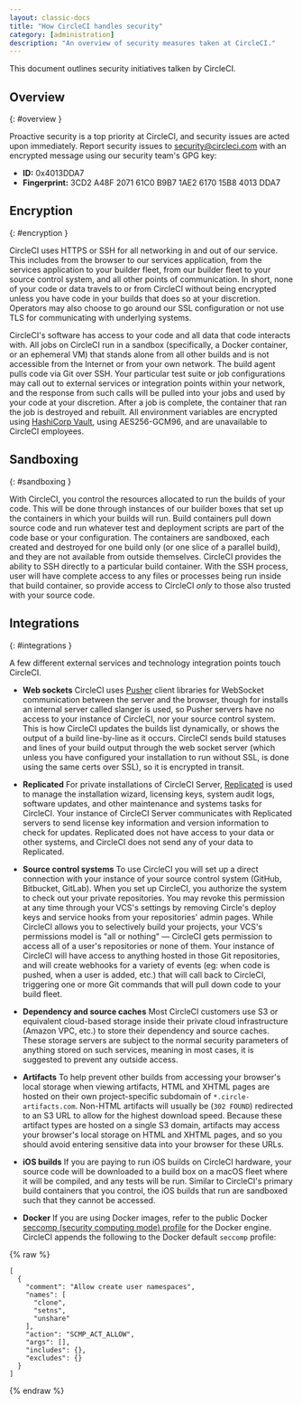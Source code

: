 ```yaml
---
layout: classic-docs
title: "How CircleCI handles security"
category: [administration]
description: "An overview of security measures taken at CircleCI."
---
```


This document outlines security initiatives talken by CircleCI.

## Overview
{: #overview }

Proactive security is a top priority at CircleCI, and security issues are acted upon immediately. Report security issues to <security@circleci.com> with an encrypted message using our security team's GPG key:
- **ID:** 0x4013DDA7
- **Fingerprint:** 3CD2 A48F 2071 61C0 B9B7 1AE2 6170 15B8 4013 DDA7

## Encryption
{: #encryption }

CircleCI uses HTTPS or SSH for all networking in and out of our service. This includes from the browser to our services application, from the services application to your builder fleet, from our builder fleet to your source control system, and all other points of communication. In short, none of your code or data travels to or from CircleCI without being encrypted unless you have code in your builds that does so at your discretion. Operators may also choose to go around our SSL configuration or not use TLS for communicating with underlying systems.

CircleCI's software has access to your code and all data that code interacts with. All jobs on CircleCI run in a sandbox (specifically, a Docker container, or an ephemeral VM) that stands alone from all other builds and is not accessible from the Internet or from your own network. The build agent pulls code via Git over SSH. Your particular test suite or job configurations may call out to external services or integration points within your network, and the response from such calls will be pulled into your jobs and used by your code at your discretion. After a job is complete, the container that ran the job is destroyed and rebuilt. All environment variables are encrypted using [HashiCorp Vault](https://www.vaultproject.io/), using AES256-GCM96, and are unavailable to CircleCI employees.

## Sandboxing
{: #sandboxing }

With CircleCI, you control the resources allocated to run the builds of your code. This will be done through instances of our builder boxes that set up the containers in which your builds will run. Build containers pull down source code and run whatever test and deployment scripts are part of the code base or your configuration. The containers are sandboxed, each created and destroyed for one build only (or one slice of a parallel build), and they are not available from outside themselves. CircleCI provides the ability to SSH directly to a particular build container. With the SSH process, user will have complete access to any files or processes being run inside that build container, so provide access to CircleCI _only_ to those also trusted with your source code.

## Integrations
{: #integrations }

A few different external services and technology integration points touch CircleCI.

- **Web sockets** CircleCI uses [Pusher](https://pusher.com/) client libraries for WebSocket communication between the server and the browser, though for installs an internal server called slanger is used, so Pusher servers have no access to your instance of CircleCI, nor your source control system. This is how CircleCI updates the builds list dynamically, or shows the output of a build line-by-line as it occurs. CircleCI sends build statuses and lines of your build output through the web socket server (which unless you have configured your installation to run without SSL, is done using the same certs over SSL), so it is encrypted in transit.

- **Replicated** For private installations of CircleCI Server, [Replicated](http://www.replicated.com/) is used to manage the installation wizard, licensing keys, system audit logs, software updates, and other maintenance and systems tasks for CircleCI. Your instance of CircleCI Server communicates with Replicated servers to send license key information and version information to check for updates. Replicated does not have access to your data or other systems, and CircleCI does not send any of your data to Replicated.

- **Source control systems** To use CircleCI you will set up a direct connection with your instance of your source control system (GitHub, Bitbucket, GitLab). When you set up CircleCI, you authorize the system to check out your private repositories. You may revoke this permission at any time through your VCS's settings by removing Circle's deploy keys and service hooks from your repositories' admin pages. While CircleCI allows you to selectively build your projects, your VCS's permissions model is "all or nothing" — CircleCI gets permission to access all of a user's repositories or none of them. Your instance of CircleCI will have access to anything hosted in those Git repositories, and will create webhooks for a variety of events (eg: when code is pushed, when a user is added, etc.) that will call back to CircleCI, triggering one or more Git commands that will pull down code to your build fleet.

- **Dependency and source caches** Most CircleCI customers use S3 or equivalent cloud-based storage inside their private cloud infrastructure (Amazon VPC, etc.) to store their dependency and source caches. These storage servers are subject to the normal security parameters of anything stored on such services, meaning in most cases, it is suggested to prevent any outside access.

- **Artifacts** To help prevent other builds from accessing your browser's local storage when viewing artifacts, HTML and XHTML pages are hosted on their own project-specific subdomain of `*.circle-artifacts.com`. Non-HTML artifacts will usually be (`302 FOUND`) redirected to an S3 URL to allow for the highest download speed. Because these artifact types are hosted on a single S3 domain, artifacts may access your browser's local storage on HTML and XHTML pages, and so you should avoid entering sensitive data into your browser for these URLs.

- **iOS builds** If you are paying to run iOS builds on CircleCI hardware, your source code will be downloaded to a build box on a macOS fleet where it will be compiled, and any tests will be run. Similar to CircleCI's primary build containers that you control, the iOS builds that run are sandboxed such that they cannot be accessed.

- **Docker** If you are using Docker images, refer to the public Docker [seccomp (security computing mode) profile](https://github.com/docker/engine/blob/e76380b67bcdeb289af66ec5d6412ea85063fc04/profiles/seccomp/default.json) for the Docker engine. CircleCI appends the following to the Docker default `seccomp` profile:

{% raw %}
```
[
  {
    "comment": "Allow create user namespaces",
    "names": [
      "clone",
      "setns",
      "unshare"
    ],
    "action": "SCMP_ACT_ALLOW",
    "args": [],
    "includes": {},
    "excludes": {}
  }
]
```
{% endraw %}